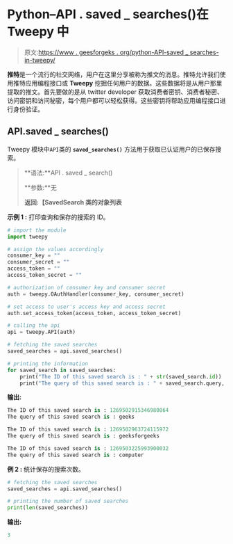 # Python–API . saved _ searches()在 Tweepy 中

> 原文:[https://www . geesforgeks . org/python-API-saved _ searches-in-tweepy/](https://www.geeksforgeeks.org/python-api-saved_searches-in-tweepy/)

**推特**是一个流行的社交网络，用户在这里分享被称为推文的消息。推特允许我们使用推特应用编程接口或 **Tweepy** 挖掘任何用户的数据。这些数据将是从用户那里提取的推文。首先要做的是从 twitter developer 获取消费者密钥、消费者秘密、访问密钥和访问秘密，每个用户都可以轻松获得。这些密钥将帮助应用编程接口进行身份验证。

## API.saved _ searches()

Tweepy 模块中`API`类的 **`saved_searches()`** 方法用于获取已认证用户的已保存搜索。

> **语法:**API . saved _ search()
> 
> **参数:**无
> 
> **返回:【SavedSearch 类的对象列表**

**示例 1 :** 打印查询和保存的搜索的 ID。

```py
# import the module
import tweepy

# assign the values accordingly
consumer_key = ""
consumer_secret = ""
access_token = ""
access_token_secret = ""

# authorization of consumer key and consumer secret
auth = tweepy.OAuthHandler(consumer_key, consumer_secret)

# set access to user's access key and access secret 
auth.set_access_token(access_token, access_token_secret)

# calling the api 
api = tweepy.API(auth)

# fetching the saved searches
saved_searches = api.saved_searches()

# printing the information
for saved_search in saved_searches:
    print("The ID of this saved search is : " + str(saved_search.id))
    print("The query of this saved search is : " + saved_search.query, end = "\n\n")
```

**输出:**

```py
The ID of this saved search is : 1269502915346980864
The query of this saved search is : geeks

The ID of this saved search is : 1269502963724115972
The query of this saved search is : geeksforgeeks

The ID of this saved search is : 1269503225993900032
The query of this saved search is : computer

```

**例 2 :** 统计保存的搜索次数。

```py
# fetching the saved searches
saved_searches = api.saved_searches()

# printing the number of saved searches
print(len(saved_searches))
```

**输出:**

```py
3

```